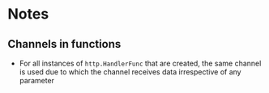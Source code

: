 # Notes

## Channels in functions

- For all instances of `http.HandlerFunc` that are created, the same channel is used due to which the channel receives data irrespective of any parameter